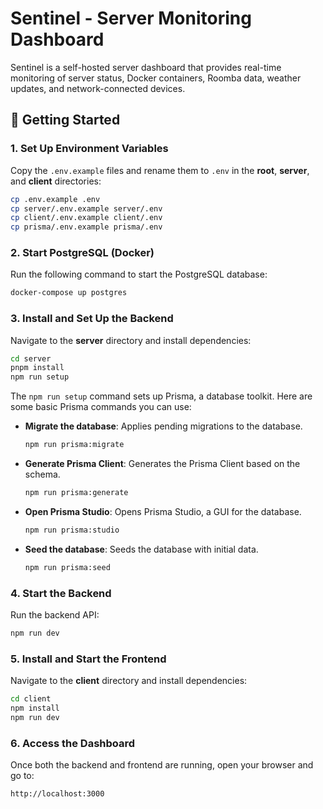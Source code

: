 # Sentinel - Server Monitoring Dashboard

Sentinel is a self-hosted server dashboard that provides real-time monitoring of server status, Docker containers, Roomba data, weather updates, and network-connected devices.

## 🚀 Getting Started

### **1. Set Up Environment Variables**

Copy the `.env.example` files and rename them to `.env` in the **root**, **server**, and **client** directories:

```bash
cp .env.example .env
cp server/.env.example server/.env
cp client/.env.example client/.env
cp prisma/.env.example prisma/.env
```

### **2. Start PostgreSQL (Docker)**

Run the following command to start the PostgreSQL database:

```bash
docker-compose up postgres
```

### **3. Install and Set Up the Backend**

Navigate to the **server** directory and install dependencies:

```bash
cd server
pnpm install
npm run setup
```

The `npm run setup` command sets up Prisma, a database toolkit. Here are some basic Prisma commands you can use:

- **Migrate the database**: Applies pending migrations to the database.

  ```bash
  npm run prisma:migrate
  ```

- **Generate Prisma Client**: Generates the Prisma Client based on the schema.

  ```bash
  npm run prisma:generate
  ```

- **Open Prisma Studio**: Opens Prisma Studio, a GUI for the database.

  ```bash
  npm run prisma:studio
  ```

- **Seed the database**: Seeds the database with initial data.
  ```bash
  npm run prisma:seed
  ```

### **4. Start the Backend**

Run the backend API:

```bash
npm run dev
```

### **5. Install and Start the Frontend**

Navigate to the **client** directory and install dependencies:

```bash
cd client
npm install
npm run dev
```

### **6. Access the Dashboard**

Once both the backend and frontend are running, open your browser and go to:

```
http://localhost:3000
```
